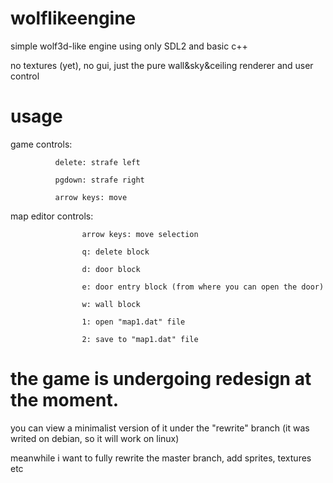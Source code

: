 # wolflikeengine

simple wolf3d-like engine using only SDL2 and basic c++

no textures (yet), no gui, just the pure wall&sky&ceiling renderer and user control

# usage
game controls: 

              delete: strafe left

              pgdown: strafe right

              arrow keys: move

map editor controls:

                    arrow keys: move selection

                    q: delete block

                    d: door block

                    e: door entry block (from where you can open the door)

                    w: wall block

                    1: open "map1.dat" file

                    2: save to "map1.dat" file


# the game is undergoing redesign at the moment.

you can view a minimalist version of it under the "rewrite" branch (it was writed on debian, so it will work on linux)

meanwhile i want to fully rewrite the master branch, add sprites, textures etc

